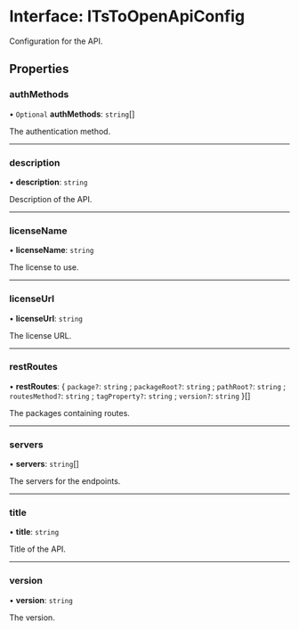 # Interface: ITsToOpenApiConfig

Configuration for the API.

## Properties

### authMethods

• `Optional` **authMethods**: `string`[]

The authentication method.

___

### description

• **description**: `string`

Description of the API.

___

### licenseName

• **licenseName**: `string`

The license to use.

___

### licenseUrl

• **licenseUrl**: `string`

The license URL.

___

### restRoutes

• **restRoutes**: \{ `package?`: `string` ; `packageRoot?`: `string` ; `pathRoot?`: `string` ; `routesMethod?`: `string` ; `tagProperty?`: `string` ; `version?`: `string`  }[]

The packages containing routes.

___

### servers

• **servers**: `string`[]

The servers for the endpoints.

___

### title

• **title**: `string`

Title of the API.

___

### version

• **version**: `string`

The version.
